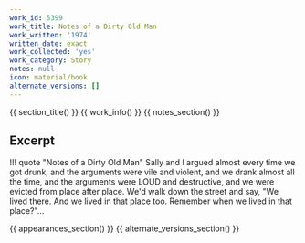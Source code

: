 ```yaml
---
work_id: 5399
work_title: Notes of a Dirty Old Man
work_written: '1974'
written_date: exact
work_collected: 'yes'
work_category: Story
notes: null
icon: material/book
alternate_versions: []
---
```


{{ section_title() }}
{{ work_info() }}
{{ notes_section() }}
## Excerpt
!!! quote "Notes of a Dirty Old Man"
    Sally and I argued almost every time we got drunk, and the arguments were vile and violent, and we drank almost all the time, and the arguments were LOUD and destructive, and we were evicted from place after place. We'd walk down the street and say, "We lived there. And we lived in that place too. Remember when we lived in that place?"...

{{ appearances_section() }}
{{ alternate_versions_section() }}